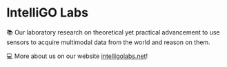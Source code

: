 # IntelliGO Labs #

📚 Our laboratory research on theoretical yet practical advancement to use sensors to acquire multimodal data from the world and reason on them.

💻 More about us on our website [intelligolabs.net](https://intelligolabs.net/labs/)!
